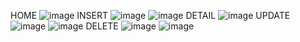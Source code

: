 HOME
![image](https://github.com/user-attachments/assets/2e3c1f4b-db44-4176-899e-02842265b651)
INSERT
![image](https://github.com/user-attachments/assets/4c61b1a7-8162-4369-914a-19a0f4cefbf6)
![image](https://github.com/user-attachments/assets/4b992bb3-1980-488e-af04-8ac2593b3a10)
DETAIL
![image](https://github.com/user-attachments/assets/c255aaf5-4d8b-4079-beea-e39dc5293b9a)
UPDATE
![image](https://github.com/user-attachments/assets/84a14130-e3a0-4bef-a965-20e60895f4b2)
![image](https://github.com/user-attachments/assets/ac1949db-e587-4de2-8b96-88f3199bc829)
DELETE
![image](https://github.com/user-attachments/assets/b9c784b4-7166-48f7-8494-41d935d5f3cf)
![image](https://github.com/user-attachments/assets/820ea93d-9340-4184-81f7-35fb18755261)

